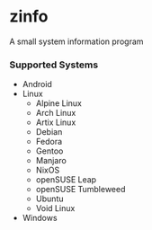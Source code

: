# zinfo

A small system information program

### Supported Systems

- Android
- Linux
    - Alpine Linux
    - Arch Linux
    - Artix Linux
    - Debian
    - Fedora
    - Gentoo
    - Manjaro
    - NixOS
    - openSUSE Leap
    - openSUSE Tumbleweed
    - Ubuntu
    - Void Linux
- Windows
